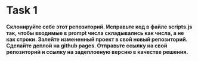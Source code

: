 # Task 1
__Склонируйте себе этот репозиторий. Исправьте код в файле scripts.js так, чтобы вводимые в prompt числа складывались как числа, а не как строки. Залейте измененный проект в свой новый репозиторий. Сделайте деплой на github pages. Отправьте ссылку на свой репозиторий и ссылку на задеплоеную версию в качестве решения.__
